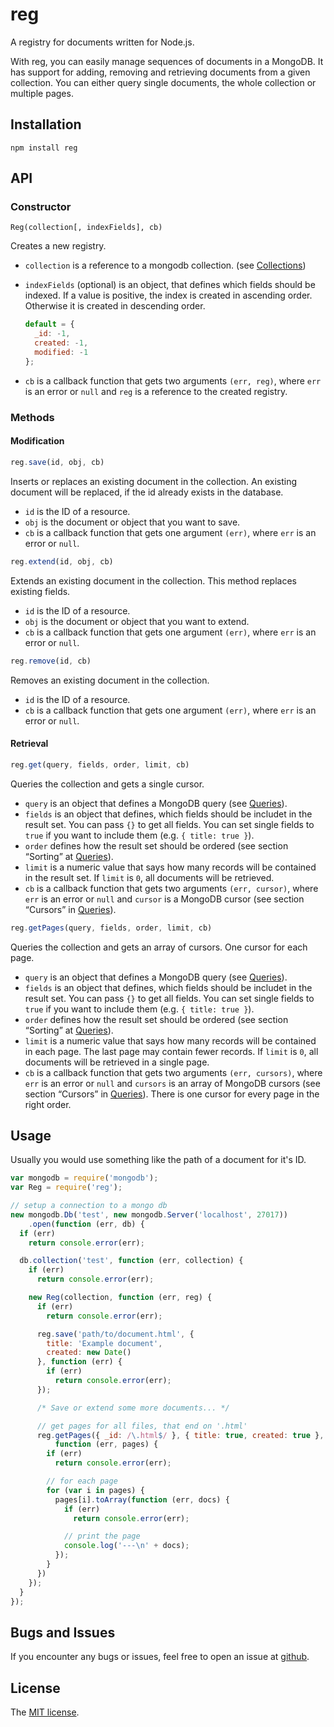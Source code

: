 # reg

A registry for documents written for Node.js.

With reg, you can easily manage sequences of documents in a MongoDB. It has
support for adding, removing and retrieving documents from a given collection.
You can either query single documents, the whole collection or multiple pages.

## Installation

```
npm install reg
```

## API

### Constructor

```
Reg(collection[, indexFields], cb)
```

Creates a new registry.

*   `collection` is a reference to a mongodb collection.
    (see [Collections][col])
*   `indexFields` (optional) is an object, that defines which fields
    should be indexed. If a value is positive, the index is created in ascending
    order. Otherwise it is created in descending order.

    ```js
    default = {
      _id: -1,
      created: -1,
      modified: -1
    };
    ```
*   `cb` is a callback function that gets two arguments `(err, reg)`, where
    `err` is an error or `null` and `reg` is a reference to the created
    registry.

### Methods

#### Modification

```js
reg.save(id, obj, cb)
```

Inserts or replaces an existing document in the collection. An existing document
will be replaced, if the id already exists in the database.

*   `id` is the ID of a resource.
*   `obj` is the document or object that you want to save.
*   `cb` is a callback function that gets one argument `(err)`, where `err` is
    an error or `null`.

```js
reg.extend(id, obj, cb)
```

Extends an existing document in the collection. This method replaces existing
fields.

*   `id` is the ID of a resource.
*   `obj` is the document or object that you want to extend.
*   `cb` is a callback function that gets one argument `(err)`, where `err` is
    an error or `null`.

```js
reg.remove(id, cb)
```

Removes an existing document in the collection.

*   `id` is the ID of a resource.
*   `cb` is a callback function that gets one argument `(err)`, where `err` is
    an error or `null`.

#### Retrieval

```js
reg.get(query, fields, order, limit, cb)
```

Queries the collection and gets a single cursor.

*   `query` is an object that defines a MongoDB query (see [Queries][queries]).
*   `fields` is an object that defines, which fields should be includet in the
    result set. You can pass `{}` to get all fields. You can set single fields
    to `true` if you want to include them (e.g. `{ title: true }`).
*   `order` defines how the result set should be ordered (see section “Sorting”
    at [Queries][queries]).
*   `limit` is a numeric value that says how many records will be contained in
    the result set. If `limit` is `0`, all documents will be retrieved.
*   `cb` is a callback function that gets two arguments `(err, cursor)`, where
    `err` is an error or `null` and `cursor` is a MongoDB cursor (see section
    “Cursors” in [Queries][queries]).

```js
reg.getPages(query, fields, order, limit, cb)
```

Queries the collection and gets an array of cursors. One cursor for each page.

*   `query` is an object that defines a MongoDB query (see [Queries][queries]).
*   `fields` is an object that defines, which fields should be includet in the
    result set. You can pass `{}` to get all fields. You can set single fields
    to `true` if you want to include them (e.g. `{ title: true }`).
*   `order` defines how the result set should be ordered (see section “Sorting”
    at [Queries][queries]).
*   `limit` is a numeric value that says how many records will be contained in
    each page. The last page may contain fewer records. If `limit` is `0`, all
    documents will be retrieved in a single page.
*   `cb` is a callback function that gets two arguments `(err, cursors)`, where
    `err` is an error or `null` and `cursors` is an array of MongoDB cursors
    (see section “Cursors” in [Queries][queries]). There is one cursor for
    every page in the right order.

## Usage

Usually you would use something like the path of a document for it's ID.

```js
var mongodb = require('mongodb');
var Reg = require('reg');

// setup a connection to a mongo db
new mongodb.Db('test', new mongodb.Server('localhost', 27017))
    .open(function (err, db) {
  if (err)
    return console.error(err);

  db.collection('test', function (err, collection) {
    if (err)
      return console.error(err);

    new Reg(collection, function (err, reg) {
      if (err)
        return console.error(err);

      reg.save('path/to/document.html', {
        title: 'Example document',
        created: new Date()
      }, function (err) {
        if (err)
          return console.error(err);
      });

      /* Save or extend some more documents... */

      // get pages for all files, that end on '.html'
      reg.getPages({ _id: /\.html$/ }, { title: true, created: true },
          function (err, pages) {
        if (err)
          return console.error(err);

        // for each page
        for (var i in pages) {
          pages[i].toArray(function (err, docs) {
            if (err)
              return console.error(err);

            // print the page
            console.log('---\n' + docs);
          });
        }
      })
    });
  }
});
```

## Bugs and Issues

If you encounter any bugs or issues, feel free to open an issue at
[github](//github.com/pvorb/node-reg/issues).

## License

The [MIT license](http://vorb.de/license/mit.html).

[col]: https://github.com/christkv/node-mongodb-native/blob/master/docs/collections.md
[queries]: https://github.com/christkv/node-mongodb-native/blob/master/docs/queries.md
